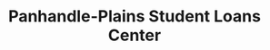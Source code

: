 ---
title: "Panhandle-Plains Student Loans Center"
url: /canyon/panhandle-plains-student-loans-center/
shop: Leiher
---